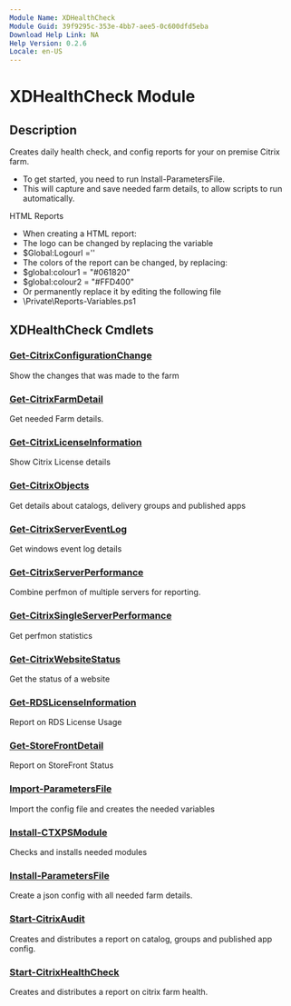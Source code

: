 ```yaml
---
Module Name: XDHealthCheck
Module Guid: 39f9295c-353e-4bb7-aee5-0c600dfd5eba
Download Help Link: NA
Help Version: 0.2.6
Locale: en-US
---
```


# XDHealthCheck Module
## Description
Creates daily health check, and config reports for your on premise Citrix farm. 
- To get started, you need to run Install-ParametersFile. 
- This will capture and save needed farm details, to allow scripts to run automatically.

HTML Reports
- When creating a HTML report:
- The logo can be changed by replacing the variable 
 - $Global:Logourl =''
- The colors of the report can be changed, by replacing:
 - $global:colour1 = "#061820"
 - $global:colour2 = "#FFD400"
- Or permanently replace it by editing the following file
- <Module base>\Private\Reports-Variables.ps1

## XDHealthCheck Cmdlets

### [Get-CitrixConfigurationChange](Get-CitrixConfigurationChange.md)
Show the changes that was made to the farm

### [Get-CitrixFarmDetail](Get-CitrixFarmDetail.md)
Get needed Farm details.

### [Get-CitrixLicenseInformation](Get-CitrixLicenseInformation.md)
Show Citrix License details

### [Get-CitrixObjects](Get-CitrixObjects.md)
Get details about catalogs, delivery groups and published apps

### [Get-CitrixServerEventLog](Get-CitrixServerEventLog.md)
Get windows event log details

### [Get-CitrixServerPerformance](Get-CitrixServerPerformance.md)
Combine perfmon of multiple servers for reporting.

### [Get-CitrixSingleServerPerformance](Get-CitrixSingleServerPerformance.md)
Get perfmon statistics

### [Get-CitrixWebsiteStatus](Get-CitrixWebsiteStatus.md)
Get the status of a website

### [Get-RDSLicenseInformation](Get-RDSLicenseInformation.md)
Report on RDS License Usage

### [Get-StoreFrontDetail](Get-StoreFrontDetail.md)
Report on StoreFront Status

### [Import-ParametersFile](Import-ParametersFile.md)
Import the config file and creates the needed variables

### [Install-CTXPSModule](Install-CTXPSModule.md)
Checks and installs needed modules

### [Install-ParametersFile](Install-ParametersFile.md)
Create a json config with all needed farm details.

### [Start-CitrixAudit](Start-CitrixAudit.md)
Creates and distributes  a report on catalog, groups and published app config.

### [Start-CitrixHealthCheck](Start-CitrixHealthCheck.md)
Creates and distributes  a report on citrix farm health.

